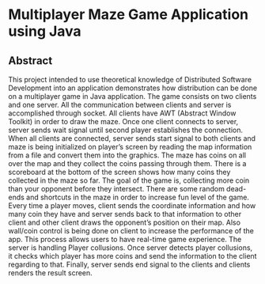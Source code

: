 # Multiplayer Maze Game Application using Java

## Abstract 
This project intended to use theoretical knowledge of Distributed Software Development into an application demonstrates how distribution can be done on a multiplayer game in Java application. The game consists on two clients and one server. All the communication between clients and server is accomplished through socket. All clients have AWT (Abstract Window Toolkit) in order to draw the maze. Once one client connects to server, server sends wait signal until second player establishes the connection.  When all clients are connected, server sends start signal to both clients and maze is being initialized on player’s screen by reading the map information from a file and convert them into the graphics. The maze has coins on all over the map and they collect the coins passing through them. There is a scoreboard at the bottom of the screen shows how many coins they collected in the maze so far. The goal of the game is, collecting more coin than your opponent before they intersect. There are some random dead-ends and shortcuts in the maze in order to increase fun level of the game. Every time a player moves, client sends the coordinate information and how many coin they have and server sends back to that information to other client and other client draws the opponent’s position on their map. Also wall/coin control is being done on client to increase the performance of the app. This process allows users to have real-time game experience. The server is handling Player collusions. Once server detects player collusions, it checks which player has more coins and send the information to the client regarding to that. Finally, server sends end signal to the clients and clients renders the result screen.

